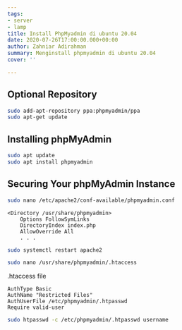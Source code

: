```yaml
---
tags:
- server
- lamp
title: Install PhpMyadmin di ubuntu 20.04
date: 2020-07-26T17:00:00.000+00:00
author: Zahniar Adirahman
summary: Menginstall phpmyadmin di ubuntu 20.04
cover: ''

---
```

## Optional Repository
```bash
sudo add-apt-repository ppa:phpmyadmin/ppa
sudo apt-get update
```

## Installing phpMyAdmin

```bash
sudo apt update
sudo apt install phpmyadmin
```

## Securing Your phpMyAdmin Instance

```bash
sudo nano /etc/apache2/conf-available/phpmyadmin.conf
```

```apacheconf
<Directory /usr/share/phpmyadmin>
    Options FollowSymLinks
    DirectoryIndex index.php
    AllowOverride All
    . . .
```

```bash
sudo systemctl restart apache2
```


```bash
sudo nano /usr/share/phpmyadmin/.htaccess
```

.htaccess file

```plaintext
AuthType Basic
AuthName "Restricted Files"
AuthUserFile /etc/phpmyadmin/.htpasswd
Require valid-user
```

```bash
sudo htpasswd -c /etc/phpmyadmin/.htpasswd username
```
